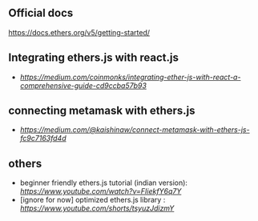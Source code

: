 ## Official docs
https://docs.ethers.org/v5/getting-started/

## Integrating ethers.js with react.js
- *https://medium.com/coinmonks/integrating-ether-js-with-react-a-comprehensive-guide-cd9ccba57b93*

## connecting metamask with ethers.js
- *https://medium.com/@kaishinaw/connect-metamask-with-ethers-js-fc9c7163fd4d*

## others
- beginner friendly ethers.js tutorial (indian version): *https://www.youtube.com/watch?v=FIiekfY6q7Y*
- [ignore for now] optimized ethers.js library : *https://www.youtube.com/shorts/tsyuzJdizmY*